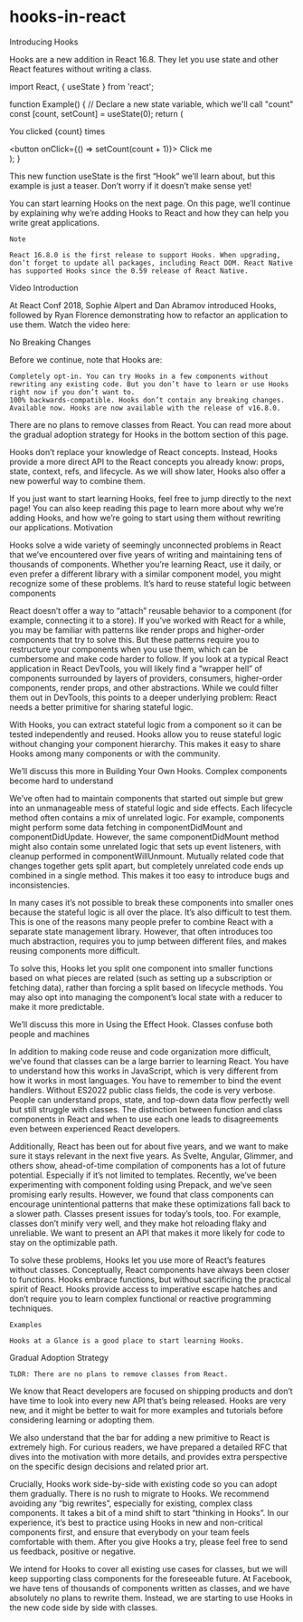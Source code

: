 # hooks-in-react

Introducing Hooks

Hooks are a new addition in React 16.8. They let you use state and other React features without writing a class.

import React, { useState } from 'react';

function Example() {
  // Declare a new state variable, which we'll call "count"  const [count, setCount] = useState(0);
  return (
    <div>
      <p>You clicked {count} times</p>
      <button onClick={() => setCount(count + 1)}>
        Click me
      </button>
    </div>
  );
}

This new function useState is the first “Hook” we’ll learn about, but this example is just a teaser. Don’t worry if it doesn’t make sense yet!

You can start learning Hooks on the next page. On this page, we’ll continue by explaining why we’re adding Hooks to React and how they can help you write great applications.

    Note

    React 16.8.0 is the first release to support Hooks. When upgrading, don’t forget to update all packages, including React DOM. React Native has supported Hooks since the 0.59 release of React Native.

Video Introduction

At React Conf 2018, Sophie Alpert and Dan Abramov introduced Hooks, followed by Ryan Florence demonstrating how to refactor an application to use them. Watch the video here:

No Breaking Changes

Before we continue, note that Hooks are:

    Completely opt-in. You can try Hooks in a few components without rewriting any existing code. But you don’t have to learn or use Hooks right now if you don’t want to.
    100% backwards-compatible. Hooks don’t contain any breaking changes.
    Available now. Hooks are now available with the release of v16.8.0.

There are no plans to remove classes from React. You can read more about the gradual adoption strategy for Hooks in the bottom section of this page.

Hooks don’t replace your knowledge of React concepts. Instead, Hooks provide a more direct API to the React concepts you already know: props, state, context, refs, and lifecycle. As we will show later, Hooks also offer a new powerful way to combine them.

If you just want to start learning Hooks, feel free to jump directly to the next page! You can also keep reading this page to learn more about why we’re adding Hooks, and how we’re going to start using them without rewriting our applications.
Motivation

Hooks solve a wide variety of seemingly unconnected problems in React that we’ve encountered over five years of writing and maintaining tens of thousands of components. Whether you’re learning React, use it daily, or even prefer a different library with a similar component model, you might recognize some of these problems.
It’s hard to reuse stateful logic between components

React doesn’t offer a way to “attach” reusable behavior to a component (for example, connecting it to a store). If you’ve worked with React for a while, you may be familiar with patterns like render props and higher-order components that try to solve this. But these patterns require you to restructure your components when you use them, which can be cumbersome and make code harder to follow. If you look at a typical React application in React DevTools, you will likely find a “wrapper hell” of components surrounded by layers of providers, consumers, higher-order components, render props, and other abstractions. While we could filter them out in DevTools, this points to a deeper underlying problem: React needs a better primitive for sharing stateful logic.

With Hooks, you can extract stateful logic from a component so it can be tested independently and reused. Hooks allow you to reuse stateful logic without changing your component hierarchy. This makes it easy to share Hooks among many components or with the community.

We’ll discuss this more in Building Your Own Hooks.
Complex components become hard to understand

We’ve often had to maintain components that started out simple but grew into an unmanageable mess of stateful logic and side effects. Each lifecycle method often contains a mix of unrelated logic. For example, components might perform some data fetching in componentDidMount and componentDidUpdate. However, the same componentDidMount method might also contain some unrelated logic that sets up event listeners, with cleanup performed in componentWillUnmount. Mutually related code that changes together gets split apart, but completely unrelated code ends up combined in a single method. This makes it too easy to introduce bugs and inconsistencies.

In many cases it’s not possible to break these components into smaller ones because the stateful logic is all over the place. It’s also difficult to test them. This is one of the reasons many people prefer to combine React with a separate state management library. However, that often introduces too much abstraction, requires you to jump between different files, and makes reusing components more difficult.

To solve this, Hooks let you split one component into smaller functions based on what pieces are related (such as setting up a subscription or fetching data), rather than forcing a split based on lifecycle methods. You may also opt into managing the component’s local state with a reducer to make it more predictable.

We’ll discuss this more in Using the Effect Hook.
Classes confuse both people and machines

In addition to making code reuse and code organization more difficult, we’ve found that classes can be a large barrier to learning React. You have to understand how this works in JavaScript, which is very different from how it works in most languages. You have to remember to bind the event handlers. Without ES2022 public class fields, the code is very verbose. People can understand props, state, and top-down data flow perfectly well but still struggle with classes. The distinction between function and class components in React and when to use each one leads to disagreements even between experienced React developers.

Additionally, React has been out for about five years, and we want to make sure it stays relevant in the next five years. As Svelte, Angular, Glimmer, and others show, ahead-of-time compilation of components has a lot of future potential. Especially if it’s not limited to templates. Recently, we’ve been experimenting with component folding using Prepack, and we’ve seen promising early results. However, we found that class components can encourage unintentional patterns that make these optimizations fall back to a slower path. Classes present issues for today’s tools, too. For example, classes don’t minify very well, and they make hot reloading flaky and unreliable. We want to present an API that makes it more likely for code to stay on the optimizable path.

To solve these problems, Hooks let you use more of React’s features without classes. Conceptually, React components have always been closer to functions. Hooks embrace functions, but without sacrificing the practical spirit of React. Hooks provide access to imperative escape hatches and don’t require you to learn complex functional or reactive programming techniques.

    Examples

    Hooks at a Glance is a good place to start learning Hooks.

Gradual Adoption Strategy

    TLDR: There are no plans to remove classes from React.

We know that React developers are focused on shipping products and don’t have time to look into every new API that’s being released. Hooks are very new, and it might be better to wait for more examples and tutorials before considering learning or adopting them.

We also understand that the bar for adding a new primitive to React is extremely high. For curious readers, we have prepared a detailed RFC that dives into the motivation with more details, and provides extra perspective on the specific design decisions and related prior art.

Crucially, Hooks work side-by-side with existing code so you can adopt them gradually. There is no rush to migrate to Hooks. We recommend avoiding any “big rewrites”, especially for existing, complex class components. It takes a bit of a mind shift to start “thinking in Hooks”. In our experience, it’s best to practice using Hooks in new and non-critical components first, and ensure that everybody on your team feels comfortable with them. After you give Hooks a try, please feel free to send us feedback, positive or negative.

We intend for Hooks to cover all existing use cases for classes, but we will keep supporting class components for the foreseeable future. At Facebook, we have tens of thousands of components written as classes, and we have absolutely no plans to rewrite them. Instead, we are starting to use Hooks in the new code side by side with classes.
